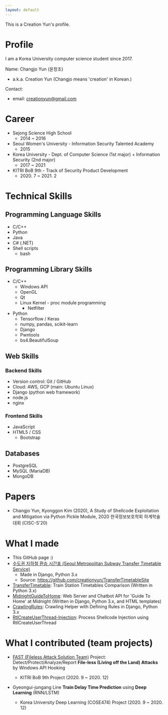 ```yaml
---
layout: default
---
```


This is a Creation Yun's profile.

# Profile

I am a Korea University computer science student since 2017.

Name: Changjo Yun (윤창조)

+ a.k.a. Creation Yun (Changjo means 'creation' in Korean.)

Contact:

+ email: creationyun@gmail.com

# Career

+ Sejong Science High School
  + 2014 \~ 2016
+ Seoul Women's University - Information Security Talented Academy
  + 2015
+ Korea University - Dept. of Computer Science (1st major) + Information Security (2nd major)
  + 2017 \~ 2021
+ KITRI BoB 9th - Track of Security Product Development
  + 2020\. 7 \~ 2021\. 2

# Technical Skills

## Programming Language Skills

+ C/C++
+ Python
+ Java
+ C# (.NET)
+ Shell scripts
  + bash

## Programming Library Skills

+ C/C++
  + Windows API
  + OpenGL
  + Qt
  + Linux Kernel - proc module programming
    + Netfilter
+ Python
  + Tensorflow / Keras
  + numpy, pandas, scikit-learn
  + Django
  + Pwntools
  + bs4.BeautifulSoup

## Web Skills

### Backend Skills

+ Version control: Git / GitHub
+ Cloud: AWS, GCP (main: Ubuntu Linux)
+ Django (python web framework)
+ node.js
+ nginx

### Frontend Skills

+ JavaScript
+ HTML5 / CSS
  + Bootstrap

## Databases

+ PostgreSQL
+ MySQL (MariaDB)
+ MongoDB

# Papers

+ Changjo Yun, Kyonggon Kim (2020), A Study of Shellcode Exploitation and Mitigation via Python Pickle Module, 2020 한국정보보호학회 하계학술대회 (CISC-S'20)

# What I made

+ This GitHub page :)
+ [수도권 지하철 환승 시간표 (Seoul Metropolitan Subway Transfer Timetable Service)](http://www.midnightguidetohome.info/timetable/)
  + Made in Django, Python 3.x
  + Source: https://github.com/creationyun/TransferTimetableSite
+ [TransferTimetable](https://github.com/creationyun/TransferTimetable): Train Station Timetables Comparison (Written in Python 3.x)
+ [MidnightGuideToHome](https://github.com/creationyun/MidnightGuideToHome): Web Server and Chatbot API for 'Guide To Home' at Midnight (Written in Django, Python 3.x, and HTML templates)
+ [CrawlingRules](https://github.com/creationyun/CrawlingRules): Crawling Helper with Defining Rules in Django, Python 3.x
+ [RtlCreateUserThread-Injection](https://github.com/creationyun/RtlCreateUserThread-Injection): Process Shellcode Injection using RtlCreateUserThread

# What I contributed (team projects)

+ [FAST (Fileless Attack Solution Team)](https://github.com/bobfast/fast) Project: Detect/Protect/Analyze/Report **File-less (Living off the Land) Attacks** by Windows API Hooking
  + KITRI BoB 9th Project (2020. 9 \~ 2020. 12)

+ Gyeongui-jungang Line **Train Delay Time Prediction** using **Deep Learning** (RNN/LSTM)
  + Korea University Deep Learning (COSE474) Project (2020. 9 \~ 2020. 12)

